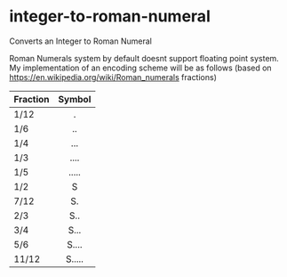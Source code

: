 # integer-to-roman-numeral
Converts an Integer to Roman Numeral


Roman Numerals system by default doesnt support floating point system. My implementation of an encoding scheme will be as follows (based on https://en.wikipedia.org/wiki/Roman_numerals fractions)

| Fraction      | Symbol        | 
| ------------- |:-------------:| 
| 1/12          | .             | 
| 1/6           | ..            | 
| 1/4           | ...           | 
| 1/3           | ....          | 
| 1/5           | .....         | 
| 1/2           | S             | 
| 7/12          | S.            | 
| 2/3           | S..           | 
| 3/4           | S...          | 
| 5/6           | S....         |
| 11/12         | S.....        | 
